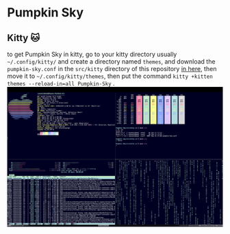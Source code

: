# Pumpkin Sky

## Kitty 🐱

to get Pumpkin Sky in kitty, go to your kitty directory usually `~/.config/kitty/` and create a directory named `themes`, and download
the `pumpkin-sky.conf` in the `src/kitty` directory of this repository [in here](./src/kitty/pumpkin-sky.conf), then move it to `~/.config/kitty/themes`, then
put the command `kitty +kitten themes --reload-in=all Pumpkin-Sky` .
![Screenshot of kitty with the theme](https://github.com/rayanalabbad/pumpkin-sky/blob/main/screenshots/kitty.png)

